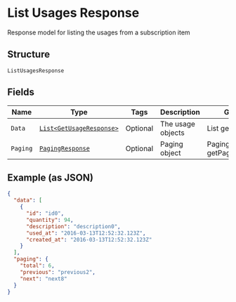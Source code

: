 
# List Usages Response

Response model for listing the usages from a subscription item

## Structure

`ListUsagesResponse`

## Fields

| Name | Type | Tags | Description | Getter | Setter |
|  --- | --- | --- | --- | --- | --- |
| `Data` | [`List<GetUsageResponse>`](../../doc/models/get-usage-response.md) | Optional | The usage objects | List<GetUsageResponse> getData() | setData(List<GetUsageResponse> data) |
| `Paging` | [`PagingResponse`](../../doc/models/paging-response.md) | Optional | Paging object | PagingResponse getPaging() | setPaging(PagingResponse paging) |

## Example (as JSON)

```json
{
  "data": [
    {
      "id": "id0",
      "quantity": 94,
      "description": "description0",
      "used_at": "2016-03-13T12:52:32.123Z",
      "created_at": "2016-03-13T12:52:32.123Z"
    }
  ],
  "paging": {
    "total": 6,
    "previous": "previous2",
    "next": "next8"
  }
}
```

